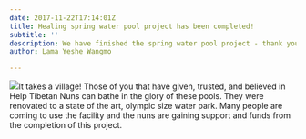 ```yaml
---
date: 2017-11-22T17:14:01Z
title: Healing spring water pool project has been completed!
subtitle: ''
description: We have finished the spring water pool project - thank you.
author: Lama Yeshe Wangmo

---
```

![](/media/pool-2.jpg)It takes a village! Those of you that have given, trusted, and believed in Help Tibetan Nuns can bathe in the glory of these pools. They were renovated to a state of the art, olympic size water park. Many people are coming to use the facility and the nuns are gaining support and funds from the completion of this project.